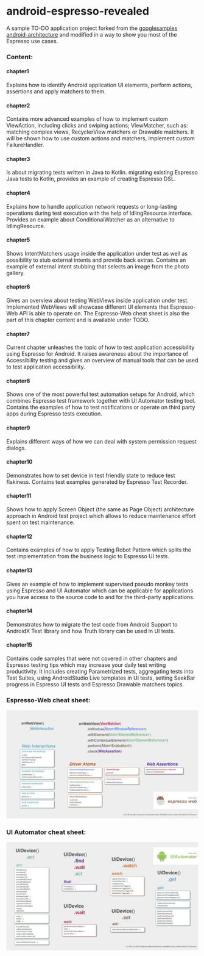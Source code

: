 # android-espresso-revealed

A sample TO-DO application project forked from the [googlesamples android-architecture](https://github.com/googlesamples/android-architecture/tree/master) and modified in a way to show you most of the Espresso use cases.

### Content:
#### chapter1
Explains how to identify Android application UI elements, perform actions, assertions and apply matchers to them.

#### chapter2
Contains more advanced examples of how to implement custom ViewAction, including clicks and swiping actions; ViewMatcher, such as: matching complex views, RecyclerView matchers or Drawable matchers. It will be shown how to use custom actions and matchers, implement custom FailureHandler.

#### chapter3
Is about migrating tests written in Java to Kotlin. migrating existing Espresso Java tests to Kotlin, provides an example of creating Espresso DSL.

#### chapter4
Explains how to handle application network requests or long-lasting operations during test execution with the help of IdlingResource interface. Provides an example about ConditionalWatcher as an alternative to IdlingResource.

#### chapter5
Shows IntentMatchers usage inside the application under test as well as possibility to stub external intents and provide back extras. Contains an example of external intent stubbing that selects an image from the photo gallery.

#### chapter6
Gives an overview about testing WebViews inside application under test. Implemented WebViews will showcase different UI elements that Espresso-Web API is able to operate on. The Espresso-Web cheat sheet is also the part of this chapter content and is available under TODO.

#### chapter7
Current chapter unleashes the topic of how to test application accessibility using Espresso for Android. It raises awareness about the importance of Accessibility testing and gives an overview of manual tools that can be used to test application accessibility.

#### chapter8
Shows one of the most powerful test automation setups for Android, which combines Espresso test framework together with UI Automator testing tool. Contains the examples of how to test notifications or operate on third party apps during Espresso tests execution.

#### chapter9
Explains different ways of how we can deal with system permission request dialogs.

#### chapter10
Demonstrates how to set device in test friendly state to reduce test flakiness. Contains test examples generated by Espresso Test Recorder.

#### chapter11
Shows how to apply Screen Object (the same as Page Object) architecture approach in Android test project which allows to reduce maintenance effort spent on test maintenance.

#### chapter12
Contains examples of how to apply Testing Robot Pattern which splits the test implementation from the business logic to Espresso UI tests.

#### chapter13
Gives an example of how to implement supervised pseudo monkey tests using Espresso and UI Automator which can be applicable for applications you have access to the source code to and for the third-party applications.

#### chapter14
Demonstrates how to migrate the test code from Android Support to AndroidX Test library and how Truth library can be used in UI tests.

#### chapter15
Contains code samples that were not covered in other chapters and Espresso testing tips which may increase your daily test writing productivity. It includes creating Parametrized tests, aggregating tests into Test Suites, using AndroidStudio Live templates in UI tests, setting SeekBar progress in Espresso UI tests and Espresso Drawable matchers topics.


### Espresso-Web cheat sheet:
<img src="./app/src/androidTest/assets/web_cheat_sheet_espresso.jpg" alt="Illustration of the Espresso-Web API."/>

### UI Automator cheat sheet:
<img src="./app/src/androidTest/assets/uiautomator_cheat_sheet.jpg" alt="Illustration of the UI Automator API."/>

